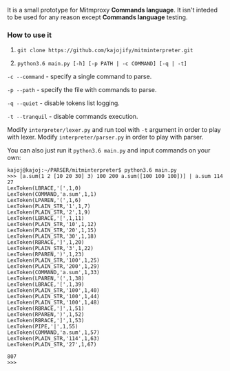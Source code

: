 It is a small prototype for Mitmproxy **Commands language**.
It isn't inteded to be used for any reason except **Commands language** testing.

### How to use it

1. `git clone https://github.com/kajojify/mitminterpreter.git`

2. `python3.6 main.py [-h] [-p PATH | -c COMMAND] [-q | -t]`

`-c --command` - specify a single command to parse.

`-p --path` - specify the file with commands to parse.

`-q --quiet` - disable tokens list logging.

`-t --tranquil` - disable commands execution.

Modify `interpreter/lexer.py` and run tool with `-t` argument in order to play with lexer.
Modify `interpreter/parser.py` in order to play with parser.


You can also just run it `python3.6 main.py` and input commands on your own:
```
kajoj@kajoj:~/PARSER/mitminterpreter$ python3.6 main.py 
>>> [a.sum(1 2 [10 20 30] 3) 100 200 a.sum([100 100 100])] | a.sum 114 27
LexToken(LBRACE,'[',1,0)
LexToken(COMMAND,'a.sum',1,1)
LexToken(LPAREN,'(',1,6)
LexToken(PLAIN_STR,'1',1,7)
LexToken(PLAIN_STR,'2',1,9)
LexToken(LBRACE,'[',1,11)
LexToken(PLAIN_STR,'10',1,12)
LexToken(PLAIN_STR,'20',1,15)
LexToken(PLAIN_STR,'30',1,18)
LexToken(RBRACE,']',1,20)
LexToken(PLAIN_STR,'3',1,22)
LexToken(RPAREN,')',1,23)
LexToken(PLAIN_STR,'100',1,25)
LexToken(PLAIN_STR,'200',1,29)
LexToken(COMMAND,'a.sum',1,33)
LexToken(LPAREN,'(',1,38)
LexToken(LBRACE,'[',1,39)
LexToken(PLAIN_STR,'100',1,40)
LexToken(PLAIN_STR,'100',1,44)
LexToken(PLAIN_STR,'100',1,48)
LexToken(RBRACE,']',1,51)
LexToken(RPAREN,')',1,52)
LexToken(RBRACE,']',1,53)
LexToken(PIPE,'|',1,55)
LexToken(COMMAND,'a.sum',1,57)
LexToken(PLAIN_STR,'114',1,63)
LexToken(PLAIN_STR,'27',1,67)

807
>>> 
```
